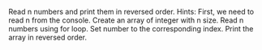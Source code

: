 Read n numbers and print them in reversed order.
Hints:
First, we need to read n from the console.
Create an array of integer with n size.
Read n numbers using for loop.
Set number to the corresponding index.
Print the array in reversed order.
